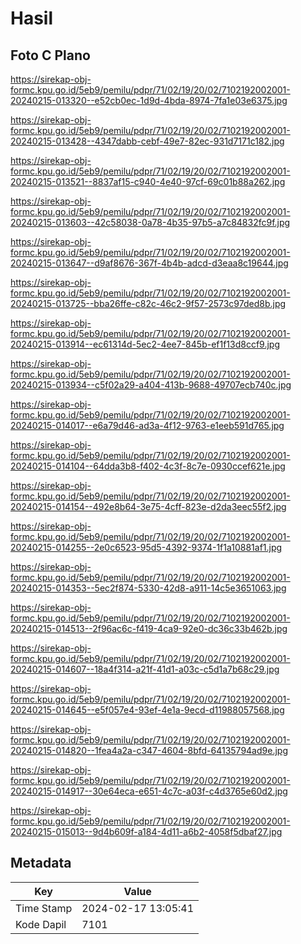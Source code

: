 # Hasil

## Foto C Plano

https://sirekap-obj-formc.kpu.go.id/5eb9/pemilu/pdpr/71/02/19/20/02/7102192002001-20240215-013320--e52cb0ec-1d9d-4bda-8974-7fa1e03e6375.jpg

https://sirekap-obj-formc.kpu.go.id/5eb9/pemilu/pdpr/71/02/19/20/02/7102192002001-20240215-013428--4347dabb-cebf-49e7-82ec-931d7171c182.jpg

https://sirekap-obj-formc.kpu.go.id/5eb9/pemilu/pdpr/71/02/19/20/02/7102192002001-20240215-013521--8837af15-c940-4e40-97cf-69c01b88a262.jpg

https://sirekap-obj-formc.kpu.go.id/5eb9/pemilu/pdpr/71/02/19/20/02/7102192002001-20240215-013603--42c58038-0a78-4b35-97b5-a7c84832fc9f.jpg

https://sirekap-obj-formc.kpu.go.id/5eb9/pemilu/pdpr/71/02/19/20/02/7102192002001-20240215-013647--d9af8676-367f-4b4b-adcd-d3eaa8c19644.jpg

https://sirekap-obj-formc.kpu.go.id/5eb9/pemilu/pdpr/71/02/19/20/02/7102192002001-20240215-013725--bba26ffe-c82c-46c2-9f57-2573c97ded8b.jpg

https://sirekap-obj-formc.kpu.go.id/5eb9/pemilu/pdpr/71/02/19/20/02/7102192002001-20240215-013914--ec61314d-5ec2-4ee7-845b-ef1f13d8ccf9.jpg

https://sirekap-obj-formc.kpu.go.id/5eb9/pemilu/pdpr/71/02/19/20/02/7102192002001-20240215-013934--c5f02a29-a404-413b-9688-49707ecb740c.jpg

https://sirekap-obj-formc.kpu.go.id/5eb9/pemilu/pdpr/71/02/19/20/02/7102192002001-20240215-014017--e6a79d46-ad3a-4f12-9763-e1eeb591d765.jpg

https://sirekap-obj-formc.kpu.go.id/5eb9/pemilu/pdpr/71/02/19/20/02/7102192002001-20240215-014104--64dda3b8-f402-4c3f-8c7e-0930ccef621e.jpg

https://sirekap-obj-formc.kpu.go.id/5eb9/pemilu/pdpr/71/02/19/20/02/7102192002001-20240215-014154--492e8b64-3e75-4cff-823e-d2da3eec55f2.jpg

https://sirekap-obj-formc.kpu.go.id/5eb9/pemilu/pdpr/71/02/19/20/02/7102192002001-20240215-014255--2e0c6523-95d5-4392-9374-1f1a10881af1.jpg

https://sirekap-obj-formc.kpu.go.id/5eb9/pemilu/pdpr/71/02/19/20/02/7102192002001-20240215-014353--5ec2f874-5330-42d8-a911-14c5e3651063.jpg

https://sirekap-obj-formc.kpu.go.id/5eb9/pemilu/pdpr/71/02/19/20/02/7102192002001-20240215-014513--2f96ac6c-f419-4ca9-92e0-dc36c33b462b.jpg

https://sirekap-obj-formc.kpu.go.id/5eb9/pemilu/pdpr/71/02/19/20/02/7102192002001-20240215-014607--18a4f314-a21f-41d1-a03c-c5d1a7b68c29.jpg

https://sirekap-obj-formc.kpu.go.id/5eb9/pemilu/pdpr/71/02/19/20/02/7102192002001-20240215-014645--e5f057e4-93ef-4e1a-9ecd-d11988057568.jpg

https://sirekap-obj-formc.kpu.go.id/5eb9/pemilu/pdpr/71/02/19/20/02/7102192002001-20240215-014820--1fea4a2a-c347-4604-8bfd-64135794ad9e.jpg

https://sirekap-obj-formc.kpu.go.id/5eb9/pemilu/pdpr/71/02/19/20/02/7102192002001-20240215-014917--30e64eca-e651-4c7c-a03f-c4d3765e60d2.jpg

https://sirekap-obj-formc.kpu.go.id/5eb9/pemilu/pdpr/71/02/19/20/02/7102192002001-20240215-015013--9d4b609f-a184-4d11-a6b2-4058f5dbaf27.jpg


## Metadata

| Key        | Value               |
| ---------- | ------------------- |
| Time Stamp | 2024-02-17 13:05:41 |
| Kode Dapil | 7101                |



